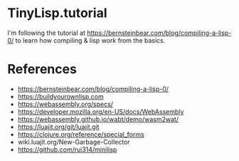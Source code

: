 # TinyLisp.tutorial

I'm following the tutorial at https://bernsteinbear.com/blog/compiling-a-lisp-0/
to learn how compiling & lisp work from the basics.

# References
+ https://bernsteinbear.com/blog/compiling-a-lisp-0/
+ https://buildyourownlisp.com
+ https://webassembly.org/specs/
+ https://developer.mozilla.org/en-US/docs/WebAssembly
+ https://webassembly.github.io/wabt/demo/wasm2wat/
+ https://luajit.org/git/luajit.git
+ https://clojure.org/reference/special_forms
+ wiki.luajit.org/New-Garbage-Collector
+ https://github.com/rui314/minilisp

